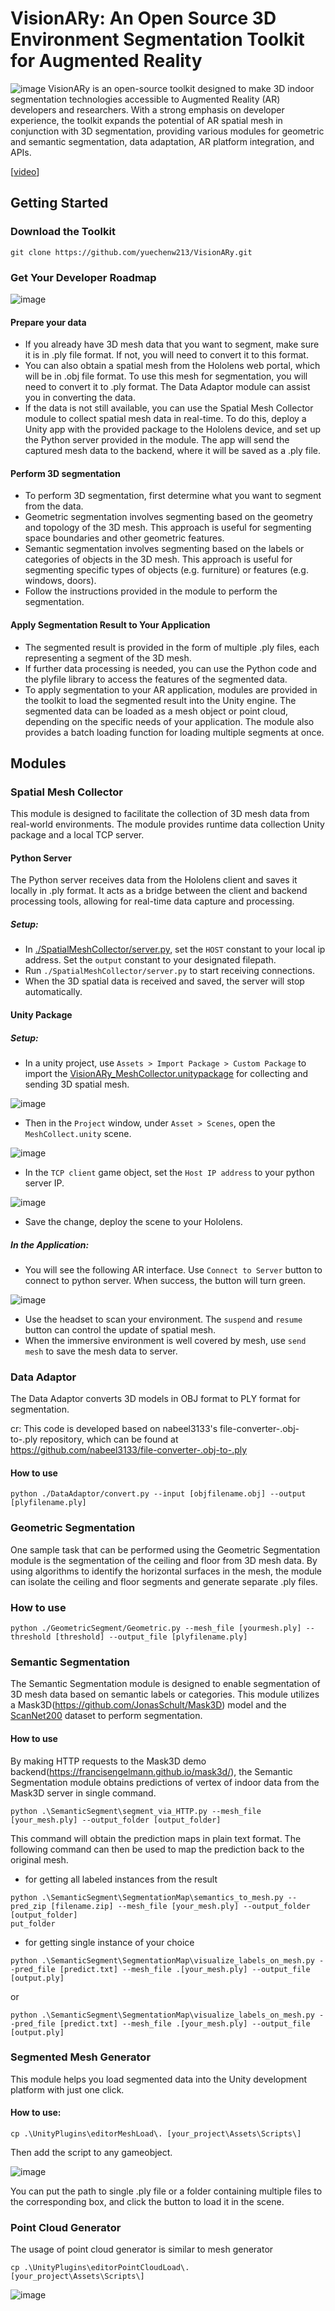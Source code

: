# VisionARy: An Open Source 3D Environment Segmentation Toolkit for Augmented Reality

![image](./doc/banner.png)
VisionARy is an open-source toolkit designed to make 3D indoor segmentation technologies accessible to Augmented Reality (AR) developers and researchers. With a strong emphasis on developer experience, the toolkit expands the potential of AR spatial mesh in conjunction with 3D segmentation, providing various modules for geometric and semantic segmentation, data adaptation, AR platform integration, and APIs.

[[video](https://www.youtube.com/playlist?list=PLrYVDrNwUVZA4m67fYLc22FMmgH0v85ib)]
## Getting Started
### Download the Toolkit
```commandline
git clone https://github.com/yuechenw213/VisionARy.git
```
### Get Your Developer Roadmap
![image](./doc/roadmap2.drawio.png)

#### Prepare your data
- If you already have 3D mesh data that you want to segment, make sure it is in .ply file format. If not, you will need to convert it to this format.
- You can also obtain a spatial mesh from the Hololens web portal, which will be in .obj file format. To use this mesh for segmentation, you will need to convert it to .ply format. The Data Adaptor module can assist you in converting the data.
- If the data is not still available, you can use the Spatial Mesh Collector module to collect spatial mesh data in real-time. To do this, deploy a Unity app with the provided package to the Hololens device, and set up the Python server provided in the module. The app will send the captured mesh data to the backend, where it will be saved as a .ply file.
#### Perform 3D segmentation
- To perform 3D segmentation, first determine what you want to segment from the data.
- Geometric segmentation involves segmenting based on the geometry and topology of the 3D mesh. This approach is useful for segmenting space boundaries and other geometric features.
- Semantic segmentation involves segmenting based on the labels or categories of objects in the 3D mesh. This approach is useful for segmenting specific types of objects (e.g. furniture) or features (e.g. windows, doors).
- Follow the instructions provided in the module to perform the segmentation.
#### Apply Segmentation Result to Your Application
- The segmented result is provided in the form of multiple .ply files, each representing a segment of the 3D mesh.
- If further data processing is needed, you can use the Python code and the plyfile library to access the features of the segmented data.
- To apply segmentation to your AR application, modules are provided in the toolkit to load the segmented result into the Unity engine. The segmented data can be loaded as a mesh object or point cloud, depending on the specific needs of your application.
The module also provides a batch loading function for loading multiple segments at once.
## Modules
### Spatial Mesh Collector
This module is designed to facilitate the collection of 3D mesh data from real-world environments. 
The module provides runtime data collection Unity package and a local TCP server.
#### Python Server
The Python server receives data from the Hololens client and saves it locally in .ply format. It acts as a bridge between the client and backend processing tools, allowing for real-time data capture and processing.

##### Setup:
- In [./SpatialMeshCollector/server.py](./SpatialMeshCollector/server.py), set the `HOST` constant to your local ip address. Set the `output` constant to your designated filepath.
- Run `./SpatialMeshCollector/server.py` to start receiving connections.
- When the 3D spatial data is received and saved, the server will stop automatically.

#### Unity Package
##### Setup:
- In a unity project, use `Assets > Import Package > Custom Package` to import the [VisionARy_MeshCollector.unitypackage](./SpatialMeshCollector/UnityExample/VisionARy_MeshCollector.unitypackage) for collecting and sending 3D spatial mesh.

![image](./doc/import_package.png)
- Then in the `Project` window, under `Asset > Scenes`, open the `MeshCollect.unity` scene.

![image](./doc/collectorscene.png)
- In the `TCP client` game object, set the `Host IP address` to your python server IP.

![image](./doc/tcpsetting.png)
- Save the change, deploy the scene to your Hololens.
##### In the Application:
- You will see the following AR interface. Use `Connect to Server` button to connect to python server. When success, the button will turn green.

![image](./doc/interface.png)
- Use the headset to scan your environment. The `suspend` and `resume` button can control the update of spatial mesh.
- When the immersive environment is well covered by mesh, use `send mesh` to save the mesh data to server.

### Data Adaptor

The Data Adaptor converts 3D models in OBJ format to PLY format for segmentation.

cr: This code is developed based on nabeel3133's file-converter-.obj-to-.ply repository, which can be found at https://github.com/nabeel3133/file-converter-.obj-to-.ply
#### How to use
```commandline
python ./DataAdaptor/convert.py --input [objfilename.obj] --output [plyfilename.ply]
```
### Geometric Segmentation

One sample task that can be performed using the Geometric Segmentation module is the segmentation of the ceiling and floor from 3D mesh data. By using algorithms to identify the horizontal surfaces in the mesh, the module can isolate the ceiling and floor segments and generate separate .ply files.
### How to use
```commandline
python ./GeometricSegment/Geometric.py --mesh_file [yourmesh.ply] --threshold [threshold] --output_file [plyfilename.ply]
```
### Semantic Segmentation

The Semantic Segmentation module is designed to enable segmentation of 3D mesh data based on semantic labels or categories. This module utilizes a Mask3D(https://github.com/JonasSchult/Mask3D) model and the [ScanNet200](https://kaldir.vc.in.tum.de/scannet_benchmark/) dataset to perform segmentation.
#### How to use
By making HTTP requests to the Mask3D demo backend(https://francisengelmann.github.io/mask3d/), the Semantic Segmentation module obtains predictions of vertex of indoor data from the Mask3D server in single command.

```commandline
python .\SemanticSegment\segment_via_HTTP.py --mesh_file [your_mesh.ply] --output_folder [output_folder]
```
This command will obtain the prediction maps in plain text format. The following command can then be used to map the prediction back to the original mesh.

- for getting all labeled instances from the result
```commandline
python .\SemanticSegment\SegmentationMap\semantics_to_mesh.py --pred_zip [filename.zip] --mesh_file [your_mesh.ply] --output_folder [output_folder]
put_folder
```
- for getting single instance of your choice
```commandline
python .\SemanticSegment\SegmentationMap\visualize_labels_on_mesh.py --pred_file [predict.txt] --mesh_file .[your_mesh.ply] --output_file [output.ply]
```
or
```commandline
python .\SemanticSegment\SegmentationMap\visualize_labels_on_mesh.py --pred_file [predict.txt] --mesh_file .[your_mesh.ply] --output_file [output.ply]
```
### Segmented Mesh Generator

This module helps you load segmented data into the Unity development platform with just one click.
#### How to use:
```commandline
cp .\UnityPlugins\editorMeshLoad\. [your_project\Assets\Scripts\]
```
Then add the script to any gameobject.

![image](./doc/loadmesh.png)

You can put the path to single .ply file or a folder containing multiple files to the corresponding box, and click the button to load it in the scene.
### Point Cloud Generator

The usage of point cloud generator is similar to mesh generator

```commandline
cp .\UnityPlugins\editorPointCloudLoad\. [your_project\Assets\Scripts\]
```

![image](./doc/loadpointcloud.png)
